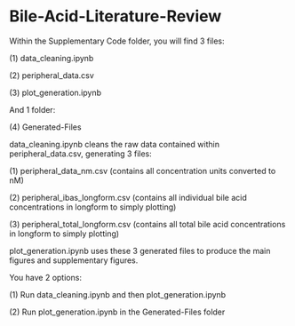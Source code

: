 # Bile-Acid-Literature-Review

Within the Supplementary Code folder, you will find 3 files:

(1)  data_cleaning.ipynb

(2)  peripheral_data.csv

(3)  plot_generation.ipynb

And 1 folder:

(4)  Generated-Files


data_cleaning.ipynb cleans the raw data contained within peripheral_data.csv, generating 3 files:

(1)  peripheral_data_nm.csv  (contains all concentration units converted to nM)

(2)  peripheral_ibas_longform.csv  (contains all individual bile acid concentrations in longform to simply plotting)

(3)  peripheral_total_longform.csv  (contains all total bile acid concentrations in longform to simply plotting)

plot_generation.ipynb uses these 3 generated files to produce the main figures and supplementary figures.


You have 2 options:

(1)  Run data_cleaning.ipynb and then plot_generation.ipynb

(2)  Run plot_generation.ipynb in the Generated-Files folder
